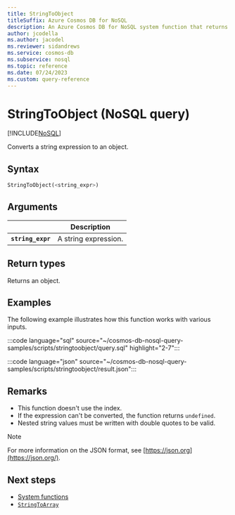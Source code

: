 ```yaml
---
title: StringToObject
titleSuffix: Azure Cosmos DB for NoSQL
description: An Azure Cosmos DB for NoSQL system function that returns a string expression converted to an object.
author: jcodella
ms.author: jacodel
ms.reviewer: sidandrews
ms.service: cosmos-db
ms.subservice: nosql
ms.topic: reference
ms.date: 07/24/2023
ms.custom: query-reference
---
```


# StringToObject (NoSQL query)

[!INCLUDE[NoSQL](../../includes/appliesto-nosql.md)]

Converts a string expression to an object.

## Syntax

```sql
StringToObject(<string_expr>)  
```

## Arguments

| | Description |
| --- | --- |
| **`string_expr`** | A string expression. |

## Return types

Returns an object.

## Examples
  
The following example illustrates how this function works with various inputs.

:::code language="sql" source="~/cosmos-db-nosql-query-samples/scripts/stringtoobject/query.sql" highlight="2-7":::

:::code language="json" source="~/cosmos-db-nosql-query-samples/scripts/stringtoobject/result.json":::

## Remarks

- This function doesn't use the index.
- If the expression can't be converted, the function returns `undefined`.
- Nested string values must be written with double quotes to be valid.

> [!NOTE]
> For more information on the JSON format, see [https://json.org](https://json.org/).

## Next steps

- [System functions](system-functions.yml)
- [`StringToArray`](stringtoarray.md)
